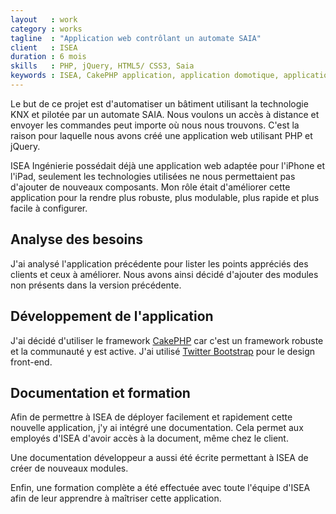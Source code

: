 ```yaml
---
layout   : work
category : works
tagline  : "Application web contrôlant un automate SAIA"
client   : ISEA
duration : 6 mois
skills   : PHP, jQuery, HTML5/ CSS3, Saia
keywords : ISEA, CakePHP application, application domotique, application SAIA
---
```


Le but de ce projet est d'automatiser un bâtiment utilisant la technologie KNX et pilotée par un automate SAIA. Nous voulons un accès à distance et envoyer les commandes peut importe où nous nous trouvons. C'est la raison pour laquelle nous avons créé une application web utilisant PHP et jQuery.

ISEA Ingénierie possédait déjà une application web adaptée pour l'iPhone et l'iPad, seulement les technologies utilisées ne nous permettaient pas d'ajouter de nouveaux composants. Mon rôle était d'améliorer cette application pour la rendre plus robuste, plus modulable, plus rapide et plus facile à configurer.

## Analyse des besoins

J'ai analysé l'application précédente pour lister les points appréciés des clients et ceux à améliorer. Nous avons ainsi décidé d'ajouter des modules non présents dans la version précédente.

## Développement de l'application

J'ai décidé d'utiliser le framework [CakePHP](http://cakephp.org/) car c'est un framework robuste et la communauté y est active. J'ai utilisé  [Twitter Bootstrap](http://twitter.github.io/bootstrap/) pour le design front-end.

## Documentation et formation

Afin de permettre à ISEA de déployer facilement et rapidement cette nouvelle application, j'y ai intégré une documentation. Cela permet aux employés d'ISEA d'avoir accès à la document, même chez le client.

Une documentation développeur a aussi été écrite permettant à ISEA de créer de nouveaux modules.

Enfin, une formation complète a été effectuée avec toute l'équipe d'ISEA afin de leur apprendre à maîtriser cette application.